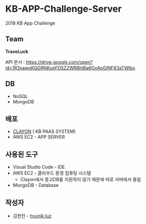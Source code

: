 # KB-APP-Challenge-Server
2018 KB App Challenge

## Team
**TraveLuck**


API 문서 : https://drive.google.com/open?id=1R3xawpKQGRNKueFD5Z2WRBhlBa6GxApGINF83aTWlbo



## DB
* NoSQL
* MongoDB



## 배포
* [CLAYON](https://www.clayon.io/) ( KB PAAS SYSTEM)
* AWS EC2 - APP SERVER



## 사용된 도구
* Visual Studio Code - IDE
* AWS EC2 - 클라우드 환경 컴퓨팅 시스템
  * Clayon에서 몽고DB를 지원하지 않기 때문에 따로 서버에서 돌림
* MongoDB - Database



## 작성자
* 김현진 - [hyunjk.luz](https://github.com/hyunjkluz)

